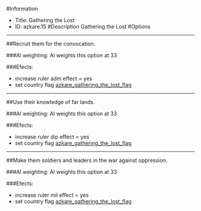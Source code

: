 #Information
 - Title: Gathering the Lost
 - ID: azkare.15
#Description
Gathering the Lost
#Options

___
##Recruit them for the convocation.

###AI weighting:
AI weights this option at 33


###Efects:<ul><li>increase ruler adm effect = yes</li><li>set country flag [azkare_gathering_the_lost_flag](../flags/azkare_gathering_the_lost_flag.md)</li></ul>

___
##Use their knowledge of far lands.

###AI weighting:
AI weights this option at 33


###Efects:<ul><li>increase ruler dip effect = yes</li><li>set country flag [azkare_gathering_the_lost_flag](../flags/azkare_gathering_the_lost_flag.md)</li></ul>

___
##Make them soldiers and leaders in the war against oppression.

###AI weighting:
AI weights this option at 33


###Efects:<ul><li>increase ruler mil effect = yes</li><li>set country flag [azkare_gathering_the_lost_flag](../flags/azkare_gathering_the_lost_flag.md)</li></ul>
